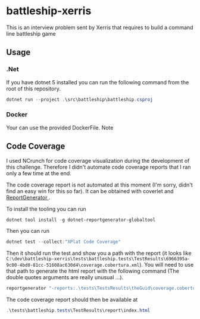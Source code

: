 # battleship-xerris
This is an interview problem sent by Xerris that requires to build a command line battleship game

## Usage

### .Net

If you have dotnet 5 installed you can run the following command from the root of this repository.

```powershell
dotnet run --project .\src\battleship\battleship.csproj
```

### Docker

Your can use the provided DockerFile. Note

## Code Coverage

I used NCrunch for code coverage visualization during the development of this challenge. Therefore I didn't automate code coverage reports that I ran only a few time at the end.

The code coverage report is not automated at this moment (I'm sorry, didn't find an easy win for this so far). It can be obtained with coverlet and [ReportGenerator ](https://github.com/danielpalme/ReportGenerator).

To install the tooling you can run

```powershell
dotnet tool install -g dotnet-reportgenerator-globaltool
```

Then you can run

```powershell
dotnet test --collect:"XPlat Code Coverage"
```

Then it should run the test and show you a path with the report (it looks like `C:\dev\battleship-xerris\tests\battleship.tests\TestResults\6966395a-9c00-4bd0-81cc-51608ac630d4\coverage.cobertura.xml`). You will need to use that path to generate the html report with the following command (The double quotes arguments are really unusual ...).

```powershell
reportgenerator "-reports:.\tests\TestsResults\theGuid\coverage.cobertura.xml" "-targetdir:.\tests\battleship.tests\TestResults\report" "-reporttypes:Html"
```

The code coverage report should then be available at

```powershell
.\tests\battleship.tests\TestResults\report\index.html
```



